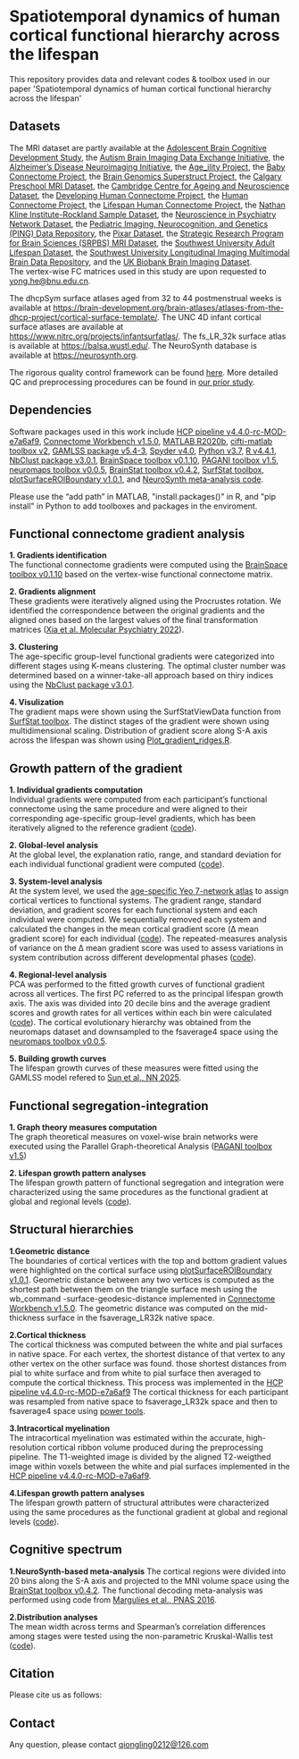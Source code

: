 # Spatiotemporal dynamics of human cortical functional hierarchy across the lifespan
This repository provides data and relevant codes & toolbox used in our paper 'Spatiotemporal dynamics of human cortical functional hierarchy across the lifespan'

## Datasets
The MRI dataset are partly available at the [Adolescent Brain Cognitive Development Study](https://nda.nih.gov/), the [Autism Brain Imaging Data Exchange Initiative](https://fcon_1000.projects.nitrc.org/indi/abide/),
the [Alzheimer’s Disease Neuroimaging Initiative](https://adni.loni.usc.edu/), the [Age_ility Project](https://www.nitrc.org/projects/age-ility), the [Baby Connectome Project](https://nda.nih.gov/),
the [Brain Genomics Superstruct Project](https://doi.org/10.7910/DVN/25833), the [Calgary Preschool MRI Dataset](https://osf.io/axz5r/), the [Cambridge Centre for Ageing and Neuroscience Dataset](https://www.cam-can.org/index.php?content=dataset),
the [Developing Human Connectome Project](http://www.developingconnectome.org/data-release/second-data-release/), the [Human Connectome Project](https://www.humanconnectome.org), the [Lifespan Human Connectome Project](https://nda.nih.gov/), the [Nathan Kline Institute-Rockland Sample Dataset](https://fcon_1000.projects.nitrc.org/indi/pro/nki.html), the [Neuroscience in Psychiatry Network Dataset](https://nspn.org.uk/), the [Pediatric Imaging, Neurocognition, and Genetics (PING) Data Repository](http://pingstudy.ucsd.edu/),
the [Pixar Dataset](https://openfmri.org/dataset/ds000228/), the [Strategic Research Program for Brain Sciences (SRPBS) MRI Dataset](https://bicr-resource.atr.jp/srpbsopen/), the [Southwest University Adult Lifespan Dataset](http://fcon_1000.projects.nitrc.org/indi/retro/sald.html), the [Southwest University Longitudinal Imaging Multimodal Brain Data Repository](http://fcon_1000.projects.nitrc.org/indi/retro/southwestuni_qiu_index.html), and the [UK Biobank Brain Imaging Dataset](https://www.ukbiobank.ac.uk/).  
The vertex-wise FC matrices used in this study are upon requested to yong.he@bnu.edu.cn.

The dhcpSym surface atlases aged from 32 to 44 postmenstrual weeks is available at https://brain-development.org/brain-atlases/atlases-from-the-dhcp-project/cortical-surface-template/. The UNC 4D infant cortical surface atlases are available at https://www.nitrc.org/projects/infantsurfatlas/. The fs_LR_32k surface atlas is available at https://balsa.wustl.edu/. The NeuroSynth database is available at https://neurosynth.org.

The rigorous quality control framework can be found [here](https://github.com/sunlianglong/BrainChart-FC-Lifespan/blob/main/QC/README.md).
More detailed QC and preprocessing procedures can be found in [our prior study](https://www.biorxiv.org/content/10.1101/2023.09.12.557193v3.full).

## Dependencies
Software packages used in this work include [HCP pipeline v4.4.0-rc-MOD-e7a6af9](https://github.com/Washington-University/HCPpipelines/releases), [Connectome Workbench v1.5.0](https://www.humanconnectome.org/software/connectome-workbench), [MATLAB R2020b](https://www.mathworks.com/products/matlab.html), [cifti-matlab toolbox v2](https://github.com/Washington-University/cifti-matlab), [GAMLSS package v5.4-3](https://www.gamlss.com/), [Spyder v4.0](https://www.spyder-ide.org/), [Python v3.7](https://www.python.org), [R v4.4.1](https://www.r-project.org), [NbClust package v3.0.1](https://www.rdocumentation.org/packages/NbClust/versions/3.0.1/topics/NbClust), [BrainSpace toolbox v0.1.10](https://github.com/MICA-MNI/BrainSpace), [PAGANI toolbox v1.5](https://www.nitrc.org/projects/pagani_toolkit/), [neuromaps toolbox v0.0.5](https://github.com/netneurolab/neuromaps), [BrainStat toolbox v0.4.2](https://github.com/MICA-MNI/Brainstat), [SurfStat toolbox](https://mica-mni.github.io/surfstat/), [plotSurfaceROIBoundary v1.0.1](https://github.com/StuartJO/plotSurfaceROIBoundary), and [NeuroSynth meta-analysis code](https://github.com/NeuroanatomyAndConnectivity/gradient_analysis). 

Please use the “add path” in MATLAB, "install.packages()" in R, and "pip install" in Python to add toolboxes and packages in the enviroment.

## Functional connectome gradient analysis
**1. Gradients identification**  
   The functional connectome gradients were computed using the [BrainSpace toolbox v0.1.10](https://github.com/MICA-MNI/BrainSpace) based on the vertex-wise functional connectome matrix.
   
**2. Gradients alignment**  
   These gradients were iteratively aligned using the Procrustes rotation. We identified the correspondence between the original gradients and the aligned ones based on the largest values of the final transformation matrices ([Xia et al. Molecular Psychiatry 2022](https://github.com/mingruixia/MDD_ConnectomeGradient/blob/main/0_GradientCalculation/a_analysis_pipeline.m)).

**3. Clustering**  
   The age-specific group-level functional gradients were categorized into different stages using K-means clustering. The optimal cluster number was determined based on a winner-take-all approach based on thiry indices using the [NbClust package v3.0.1](https://www.rdocumentation.org/packages/NbClust/versions/3.0.1/topics/NbClust).  

**4. Visulization**  
   The gradient maps were shown using the SurfStatViewData function from [SurfStat toolbox](https://mica-mni.github.io/surfstat/). The distinct stages of the gradient were shown using multidimensional scaling. Distribution of gradient score along S-A axis across the lifespan was shown using [Plot_gradient_ridges.R](https://github.com/QionglingLi/LifespanGradient/blob/main/codes/First_GradientAnalysis/Plot_gradient_ridges.R).  

## Growth pattern of the gradient
**1. Individual gradients computation**  
   Individual gradients were computed from each participant’s functional connectome using the same procedure and were aligned to their corresponding age-specific group-level gradients, which has been iteratively aligned to the reference gradient ([code](https://github.com/QionglingLi/LifespanGradient/blob/main/codes/Second_GrowthPattern/Compute_individal_gradient.m)).

**2. Global-level analysis**  
   At the global level, the explanation ratio, range, and standard deviation for each individual functional gradient were computed ([code](https://github.com/QionglingLi/LifespanGradient/blob/main/codes/Second_GrowthPattern/Compute_gradient_measures.m)). 

**3. System-level analysis**   
   At the system level, we used the [age-specific Yeo 7-network atlas](https://github.com/sunlianglong/BrainChart-FC-Lifespan/tree/main/Age-specific_group_atlases) to assign cortical vertices to functional systems. The gradient range, standard deviation, and gradient scores for each functional system and each individual were computed. We sequentially removed each system and calculated the changes in the mean cortical gradient score (Δ mean gradient score) for each individual ([code](https://github.com/QionglingLi/LifespanGradient/blob/main/codes/Second_GrowthPattern/Compute_gradient_measures.m)). The repeated-measures analysis of variance on the Δ mean gradient score was used to assess variations in system contribution across different developmental phases ([code](https://github.com/QionglingLi/LifespanGradient/blob/main/codes/Second_GrowthPattern/Stat_system.m)).

**4. Regional-level analysis**  
   PCA was performed to the fitted growth curves of functional gradient across all vertices. The first PC referred to as the principal lifespan growth axis. The axis was divided into 20 decile bins and the average gradient scores and growth rates for all vertices within each bin were calculated ([code](https://github.com/QionglingLi/LifespanGradient/blob/main/codes/Second_GrowthPattern/Lifespan_growth_axis.m)). The cortical evolutionary hierarchy was obtained from the neuromaps dataset and downsampled to the fsaverage4 space using the [neuromaps toolbox v0.0.5](https://github.com/netneurolab/neuromaps).

**5. Building growth curves**  
   The lifespan growth curves of these measures were fitted using the GAMLSS model refered to [Sun et al., NN 2025](https://github.com/sunlianglong/BrainChart-FC-Lifespan/blob/main/Code/for-Normative-Modeling/GAMLSS_model_fitting.ipynb).

## Functional segregation-integration
**1. Graph theory measures computation**  
   The graph theoretical measures on voxel-wise brain networks were executed using the Parallel Graph-theoretical Analysis ([PAGANI toolbox v1.5](https://www.nitrc.org/projects/pagani_toolkit/))

**2. Lifespan growth pattern analyses**  
The lifespan growth pattern of functional segregation and integration were characterized using the same procedures as the functional gradient at global and regional levels ([code](https://github.com/QionglingLi/LifespanGradient/blob/main/codes/Second_GrowthPattern/Lifespan_growth_axis.m)).

## Structural hierarchies
**1.Geometric distance**  
The boundaries of cortical vertices with the top and bottom gradient values were highlighted on the cortical surface using [plotSurfaceROIBoundary v1.0.1](https://github.com/StuartJO/plotSurfaceROIBoundary). Geometric distance between any two vertices is computed as the shortest path between them on the triangle surface mesh using the wb_command -surface-geodesic-distance implemented in [Connectome Workbench v1.5.0](https://www.humanconnectome.org/software/connectome-workbench). The geometric distance was computed on the mid-thickness surface in the fsaverage_LR32k native space.

**2.Cortical thickness**  
The cortical thickness was computed between the white and pial surfaces in native space. For each vertex, the shortest distance of that vertex to any other vertex on the other surface was found. those shortest distances from pial to white surface and from white to pial surface then averaged to compute the cortical thickness. This process was implemented in the [HCP pipeline v4.4.0-rc-MOD-e7a6af9](https://github.com/Washington-University/HCPpipelines/releases) The cortical thickness for each participant was resampled from native space to fsaverage_LR32k space and then to fsaverage4 space using [power tools](https://github.com/MICA-MNI/micaopen/blob/master/mica_powertools/mica_crossTemplateNN.m).

**3.Intracortical myelination**  
The intracortical myelination was estimated within the accurate, high-resolution cortical ribbon volume produced during the preprocessing pipeline. The T1-weighted image is divided by the aligned T2-weigthed image within voxels between the white and pial surfaces implemented in the [HCP pipeline v4.4.0-rc-MOD-e7a6af9](https://github.com/Washington-University/HCPpipelines/releases).

**4.Lifespan growth pattern analyses**   
The lifespan growth pattern of structural attributes were characterized using the same procedures as the functional gradient at global and regional levels ([code](https://github.com/QionglingLi/LifespanGradient/blob/main/codes/Second_GrowthPattern/Lifespan_growth_axis.m)).

## Cognitive spectrum
**1.NeuroSynth-based meta-analysis**
The cortical regions were divided into 20 bins along the S-A axis and projected to the MNI volume space using the [BrainStat toolbox v0.4.2](https://github.com/MICA-MNI/Brainstat). The functional decoding meta-analysis was performed using code from [Margulies et al., PNAS 2016](https://github.com/NeuroanatomyAndConnectivity/gradient_analysis/blob/master/05_metaanalysis_neurosynth.ipynb).

**2.Distribution analyses**  
The mean width across terms and Spearman’s correlation differences among stages were tested using the non-parametric Kruskal-Wallis test ([code](https://github.com/QionglingLi/LifespanGradient/blob/main/codes/CognitiveSpectrumAnalysis/Stat_terms.m)).

## Citation
Please cite us as follows:

## Contact
Any question, please contact qiongling0212@126.com
